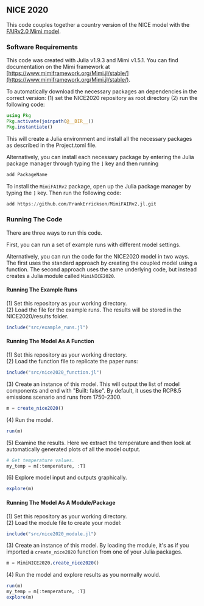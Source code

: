 ## NICE 2020

This code couples together a country version of the NICE model with the [FAIRv2.0 Mimi model](https://github.com/FrankErrickson/MimiFAIRv2.jl).

### Software Requirements
This code was created with Julia v1.9.3 and Mimi v1.5.1. You can find documentation on the Mimi framework at [https://www.mimiframework.org/Mimi.jl/stable/](https://www.mimiframework.org/Mimi.jl/stable/). 

To automatically download the necessary packages an dependencies in the correct version:
(1) set the NICE2020 repository as root directory 
(2) run the following code: 
```julia
using Pkg
Pkg.activate(joinpath(@__DIR__))
Pkg.instantiate()
```
This will create a Julia environment and install all the necessary packages as described in the Project.toml file. 

Alternatively, you can install each necessary package by entering the Julia package manager through typing the `]` key and then running
```julia
add PackageName
```

To install the `MimiFAIRv2` package, open up the Julia package manager by typing the `]` key. Then run the following code:
```julia
add https://github.com/FrankErrickson/MimiFAIRv2.jl.git
```

### Running The Code
There are three ways to run this code.

First, you can run a set of example runs with different model settings. 

Alternatively, you can run the code for the NICE2020 model in two ways. The first uses the standard approach by creating the coupled model using a function. The second approach uses the same underlying code, but instead creates a Julia module called `MimiNICE2020`.

#### Running The Example Runs
(1) Set this repository as your working directory.  
(2) Load the file for the example runs. The results will be stored in the NICE2020/results folder.
```julia
include("src/example_runs.jl")
```

#### Running The Model As A Function
(1) Set this repository as your working directory.  
(2) Load the function file to replicate the paper runs:
```julia
include("src/nice2020_function.jl")
```
(3) Create an instance of this model. This will output the list of model components and end with "Built: false". By default, it uses the RCP8.5 emissions scenario and runs from 1750-2300.
```julia
m = create_nice2020()
```
(4) Run the model.
```julia
run(m)
```
(5) Examine the results. Here we extract the temperature and then look at automatically generated plots of all the model output.
```julia
# Get temperature values.
my_temp = m[:temperature, :T]
```

(6) Explore model input and outputs graphically. 
```julia
explore(m)
```

#### Running The Model As A Module/Package
(1) Set this repository as your working directory.  
(2) Load the module file to create your model:
```julia
include("src/nice2020_module.jl")
```
(3) Create an instance of this model. By loading the module, it's as if you imported a `create_nice2020` function from one of your Julia packages.
```julia
m = MimiNICE2020.create_nice2020()
```
(4) Run the model and explore results as you normally would.
```julia
run(m)
my_temp = m[:temperature, :T]
explore(m)
```

